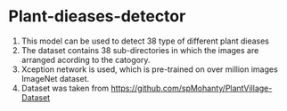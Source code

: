 # Plant-dieases-detector
1. This model can be used to detect 38 type of different plant dieases
2. The dataset contains 38 sub-directories in which the images are arranged acording to the catogory.
3. Xception network is used, which is pre-trained on over million images ImageNet dataset.
4. Dataset was taken from https://github.com/spMohanty/PlantVillage-Dataset
